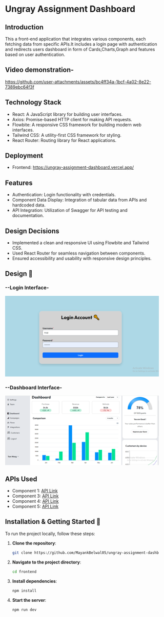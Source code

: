 # Ungray Assignment Dashboard

## Introduction
This a front-end application that integrates various components, each fetching data from specific APIs.It includes a login page with authentication and redirects users dashboard in form of Cards,Charts,Graph and features based on user authentication.

## Video demonstration-


https://github.com/user-attachments/assets/bc4ff34a-1bcf-4a02-8e22-7389ebc64f3f


## Technology Stack
- React: A JavaScript library for building user interfaces.
- Axios: Promise-based HTTP client for making API requests.
- Flowbite: A responsive CSS framework for building modern web interfaces.
- Tailwind CSS: A utility-first CSS framework for styling.
- React Router: Routing library for React applications.

## Deployment

- Frontend: https://ungray-assignment-dashboard.vercel.app/  


## Features
- Authentication: Login functionality with credentials.
- Component Data Display: Integration of tabular data from APIs and hardcoded data.
- API Integration: Utilization of Swagger for API testing and documentation.

## Design Decisions
- Implemented a clean and responsive UI using Flowbite and Tailwind CSS.
- Used React Router for seamless navigation between components.
- Ensured accessibility and usability with responsive design principles.

## Design 🎨

### --Login Interface-

![alt text](<frontend/src/assests/Screenshot 2024-07-18 211856.png>)

### --Dashboard Interface-

![alt text](frontend/src/assests/2121.png)

## APIs Used
- Component 1: [API Link](http://ec2-3-83-254-115.compute-1.amazonaws.com:8020/sample_assignment_api_1/)
- Component 3: [API Link](http://ec2-3-83-254-115.compute-1.amazonaws.com:8020/sample_assignment_api_3/)
- Component 4: [API Link](http://ec2-3-83-254-115.compute-1.amazonaws.com:8020/sample_assignment_api_4/)
- Component 5: [API Link](http://ec2-3-83-254-115.compute-1.amazonaws.com:8020/sample_assignment_api_5/)

## Installation & Getting Started 🚀
To run the project locally, follow these steps:

1. **Clone the repository**:
    ```bash
    git clone https://github.com/MayankBelwal05/ungray-assignment-dashboard.git
    ```
2. **Navigate to the project directory**:
    ```bash
    cd frontend
    ```
3. **Install dependencies**:
    ```bash
    npm install
    ```
4. **Start the server**:
    ```bash
    npm run dev
    ```
